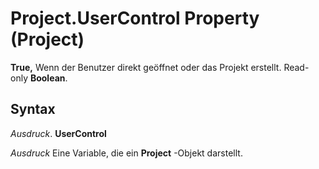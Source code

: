 
# Project.UserControl Property (Project)

 **True,** Wenn der Benutzer direkt geöffnet oder das Projekt erstellt. Read-only **Boolean**.


## Syntax

 _Ausdruck_. **UserControl**

 _Ausdruck_ Eine Variable, die ein **Project** -Objekt darstellt.

